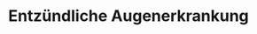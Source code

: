 ---
tags: [Modul/m16, Modul/m17, Art/Pathologie, Fach/Rheumatologie, Fach/Ophthalmologie]
title: Entzündliche Augenerkrankung
---